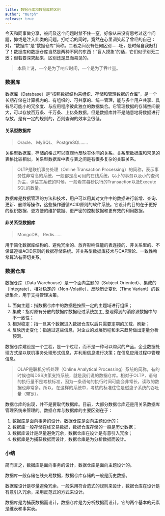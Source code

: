 ```yaml
---
title: 数据仓库和数据库的区别
author: "murph"
release: true
---
```


今天和同事做分享，被问及这个问题时禁不住一窒，好像从来没有思考过这个问题，抑或是注入此类的问题。打哈哈的同时，竟然在心里调笑起了曾经的自己：对，“数据库”是“数据仓库”简称。二者之间没有任何区别……呸，是时候自我敲打了！数据库和数据仓库当然是两种不同的东西！“盲人摸象”的话，它们似乎别无二致；但若要深究起来，区别还是显而易见的。

<!--more-->

> 本质上说，一个是为了响应时间，一个是为了吞吐量。

### 数据库

数据库（Database）是“按照数据结构来组织、存储和管理数据的仓库”，是一个长期存储在计算机内的、有组织的、可共享的、统一管理，能与多个用户共享、具有尽可能小的冗余度、与应用程序彼此独立的数据集合。它管理数据的存储空间很大，可以存放百万条、千万条、上亿条数据。但是数据库并不是随意地将数据进行存放，是有一定的规则的，否则查询的效率会很低。

#### 关系型数据库

> Oracle、 MySQL、 PostgreSQL……

关系型数据库，存储的格式可以直观地反映实体间的关系。关系型数据库和常见的表格比较相似，关系型数据库中表与表之间是有很多复杂的关联关系。 

> OLTP是联机事务处理（Online Transaction Processing）的简称，表示事务性非常高的系统，一般都是高可用的在线系统，以小的事务以及小的查询为主，评估其系统的时候，一般看其每秒执行的Transaction以及Execute SQL的数量。

数据库是数据管理的方法和技术，用户可以用其对文件中的数据进行新增、查询、更新、删除等操作，这些操作遵循ACID原则的软件系统。它设计的目的在于更好的组织数据、更方便的维护数据、更严密的控制数据和更有效的利用数据。

#### 非关系型数据库

> MongoDB、 Redis……

用于简化数据库结构的、避免冗余的、放弃影响性能的表连接的、非关系型的、不保证遵循ACID原则的数据存储系统。非关系型数据库技术与CAP理论、一致性哈希算法有密切关系。

### 数据仓库

数据仓库（Data Warehouse）是一个面向主题的（Subject Oriented）、集成的（Integrate）、相对稳定的（Non-Volatile）、反映历史变化（Time Variant）的数据集合，用于支持管理决策。

1. 面向主题：指数据仓库中的数据是按照一定的主题域进行组织；
1. 集成：指对原有分散的数据库数据经过系统加工, 整理得到的消除源数据中的不一致性；
1. 相对稳定：指一旦某个数据进入数据仓库以后只需要定期的加载、刷新；
1. 反映历史变化：指通过这些信息，对企业的发展历程和未来趋势做出定量分析预测。

数据仓库建设是一个工程，是一个过程，而不是一种可以购买的产品。企业数据处理方式是以联机事务处理形式信息，并利用信息进行决策；在信息应用过程中管理信息。

> OLAP是联机分析处理（Online Analytical Processing）系统的简称，有的时候也叫DSS决策支持系统，就是我们说的数据仓库。相对于OLTP，语句的执行量不是考核标准，因为一条语句的执行时间可能会非常长，读取的数据也非常多。所以，在这样的系统中，考核的标准往往是磁盘子系统的吞吐量（带宽）。

数据仓库的出现，并不是要取代数据库。目前，大部分数据仓库还是用关系数据库管理系统来管理的。数据仓库与数据库的主要区别在于：

1. 数据库是面向事务的设计，数据仓库是面向主题设计的；
1. 数据库一般存储在线交易数据，数据仓库存储的一般是历史数据；
1. 数据库设计是尽量避免冗余，数据仓库在设计是有意引入冗余；
1. 数据库是为捕获数据而设计，数据仓库是为分析数据而设计。

### 小结

简而言之，数据库是面向事务的设计，数据仓库是面向主题设计的。

数据库一般存储在线交易数据，数据仓库存储的一般是历史数据。

数据库设计是尽量避免冗余，一般采用符合范式的规则来设计，数据仓库在设计是有意引入冗余，采用反范式的方式来设计。

数据库是为捕获数据而设计，数据仓库是为分析数据而设计，它的两个基本的元素是维表和事实表。